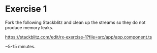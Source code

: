 # Exercise 1

Fork the following Stackblitz and clean up the streams so they do not produce memory leaks.

https://stackblitz.com/edit/rx-exercise-1?file=src/app/app.component.ts

~5-15 minutes.
